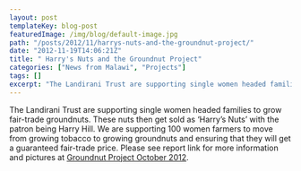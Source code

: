 ```yaml
---
layout: post
templateKey: blog-post
featuredImage: /img/blog/default-image.jpg
path: "/posts/2012/11/harrys-nuts-and-the-groundnut-project/"
date: "2012-11-19T14:06:21Z"
title: " Harry's Nuts and the Groundnut Project"
categories: ["News from Malawi", "Projects"]
tags: []
excerpt: "The Landirani Trust are supporting single women headed families to grow fair-trade groundnuts. Thes..."
---
```


The Landirani Trust are supporting single women headed families to grow fair-trade groundnuts. These nuts then get sold as ‘Harry’s Nuts’ with the patron being Harry Hill. We are supporting 100 women farmers to move from growing tobacco to growing groundnuts and ensuring that they will get a guaranteed fair-trade price. Please see report link for more information and pictures at [Groundnut Project October 2012](https://www.africanvision.org.uk/africa-vision-news/wp-content/uploads/2012/11/Groundnut-Project-October-2012.docx).